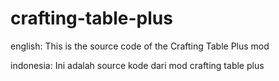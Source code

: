 # crafting-table-plus

english: 
This is the source code of the Crafting Table Plus mod

indonesia:
Ini adalah source kode dari mod crafting table plus

